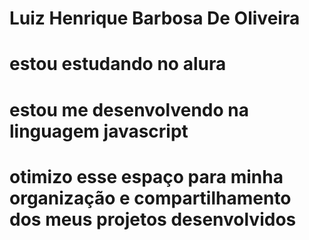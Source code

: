 # Luiz Henrique Barbosa De Oliveira
# estou estudando no alura
# estou me desenvolvendo na linguagem javascript
# otimizo esse espaço para minha organização e compartilhamento dos meus projetos desenvolvidos
